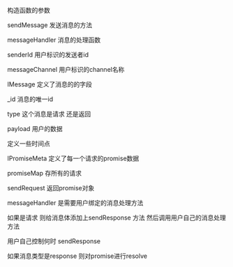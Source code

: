 构造函数的参数

sendMessage 发送消息的方法

messageHandler 消息的处理函数

senderId 用户标识的发送者id

messageChannel 用户标识的channel名称 


IMessage 定义了消息的的字段

_id 消息的唯一id

type 这个消息是请求 还是返回

payload 用户的数据

定义一些时间点

IPromiseMeta 定义了每一个请求的promise数据

promiseMap 存所有的请求


sendRequest 返回promise对象


messageHandler 是需要用户绑定的消息处理方法

如果是请求 则给消息体添加上sendResponse 方法 然后调用用户自己的消息处理方法

用户自己控制何时 sendResponse 


如果消息类型是response 则对promise进行resolve